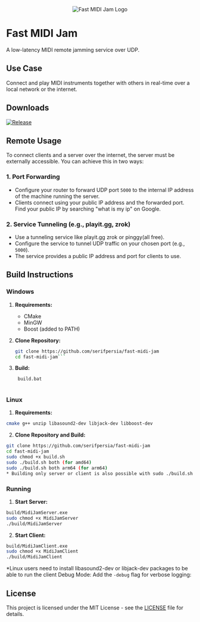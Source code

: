 <div align="center">
  <img src="https://github.com/user-attachments/assets/b6934858-21ce-4cbe-a3e8-6a7338df5d27" alt="Fast MIDI Jam Logo">
</div>

# Fast MIDI Jam

A low-latency MIDI remote jamming service over UDP.

## Use Case

Connect and play MIDI instruments together with others in real-time over a local network or the internet.

## Downloads

[![Release](https://img.shields.io/github/release/serifpersia/fast-midi-jam.svg?style=flat-square)](https://github.com/serifpersia/fast-midi-jam/releases)

## Remote Usage

To connect clients and a server over the internet, the server must be externally accessible. You can achieve this in two ways:

### 1. Port Forwarding
- Configure your router to forward UDP port `5000` to the internal IP address of the machine running the server.
- Clients connect using your public IP address and the forwarded port. Find your public IP by searching "what is my ip" on Google.

### 2. Service Tunneling (e.g., playit.gg, zrok)
- Use a tunneling service like playit.gg zrok or pinggy(all free).
- Configure the service to tunnel UDP traffic on your chosen port (e.g., `5000`).
- The service provides a public IP address and port for clients to use.

## Build Instructions

### Windows
1. **Requirements:**
   - CMake
   - MinGW
   - Boost (added to PATH)

2. **Clone Repository:**
   ```bash
   git clone https://github.com/serifpersia/fast-midi-jam
   cd fast-midi-jam```
3. **Build:**
   ```bash
    build.bat
  

### Linux
1. **Requirements:**
```bash
cmake g++ unzip libasound2-dev libjack-dev libboost-dev
```
2. **Clone Repository and Build:**
```bash
git clone https://github.com/serifpersia/fast-midi-jam
cd fast-midi-jam
sudo chmod +x build.sh
sudo ./build.sh both (for amd64)
sudo ./build.sh both arm64 (for arm64)
* Building only server or client is also possible with sudo ./build.sh server/client amd64/arm64
```
### Running

1. **Start Server:**
```bash
build/MidiJamServer.exe
sudo chmod +x MidiJamServer
./build/MidiJamServer
```
2. **Start Client:**
```bash
build/MidiJamClient.exe
sudo chmod +x MidiJamClient
./build/MidiJamClient
```

*Linux users need to install libasound2-dev or libjack-dev packages to be able to run the client
Debug Mode: Add the ```-debug``` flag for verbose logging:

## License

This project is licensed under the MIT License - see the [LICENSE](LICENSE) file for details.
